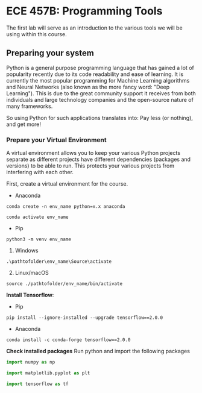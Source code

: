 # ECE 457B: Programming Tools

The first lab will serve as an introduction to the various tools we will be using within this course.

## Preparing your system

Python is a general purpose programming language that has gained a lot of popularity recently due to its code readability and ease of learning.
It is currently the most popular programming for Machine Learning algorithms and Neural Networks (also known as the more fancy word: "Deep Learning").
This is due to the great community support it receives from both individuals and large technology companies and the open-source nature of many frameworks.

So using Python for such applications translates into: Pay less (or nothing), and get more!

### Prepare your Virtual Environment
A virtual environment allows you to keep your various Python projects separate as different projects have different dependencies (packages and versions) to be able to run.
This protects your various projects from interfering with each other. 

First, create a virtual environment for the course. 

* Anaconda
```
conda create -n env_name python=x.x anaconda

conda activate env_name
```

* Pip
```
python3 -m venv env_name
``` 
    
1. Windows
```
.\pathtofolder\env_name\Source\activate
```

2. Linux/macOS
```
source ./pathtofolder/env_name/bin/activate
```


**Install Tensorflow**:

* Pip
```
pip install --ignore-installed --upgrade tensorflow==2.0.0
```

* Anaconda
```
conda install -c conda-forge tensorflow==2.0.0
```

**Check installed packages**
Run python and import the following packages

```python
import numpy as np

import matplotlib.pyplot as plt

import tensorflow as tf
    
```
